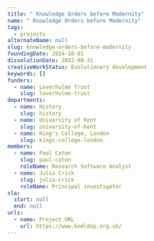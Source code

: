 ```yaml
---
title: " Knowledge Orders before Modernity"
name: " Knowledge Orders before Modernity"
tags:
  - projects
alternateName: null
slug: knowledge-orders-before-modernity
foundingDate: 2024-10-01
dissolutionDate: 2032-08-31
creativeWorkStatus: Evolutionary development
keywords: []
funders:
  - name: Leverhulme Trust
    slug: leverhulme-trust
departments:
  - name: History
    slug: history
  - name: University of Kent
    slug: university-of-kent
  - name: King's College, London
    slug: kings-college-london
members:
  - name: Paul Caton
    slug: paul-caton
    roleName: Research Software Analyst
  - name: Julia Crick
    slug: julia-crick
    roleName: Principal investigator
sla:
  start: null
  end: null
urls:
  - name: Project URL
    url: https://www.komldsp.org.uk/
---
```

